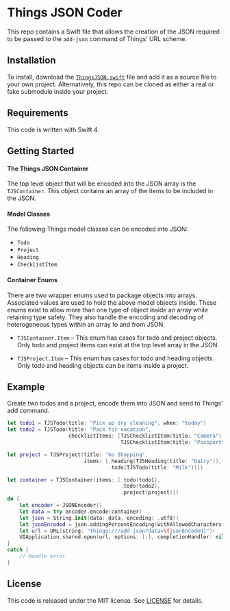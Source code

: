 # Things JSON Coder

This repo contains a Swift file that allows the creation of the JSON required to be passed to the `add-json` command of Things’ URL scheme.

## Installation

To install, download the [`ThingsJSON.swift`](https://github.com/culturedcode/ThingsJSONCoder/blob/master/ThingsJSON.swift) file and add it as a source file to your own project. Alternatively, this repo can be cloned as either a real or fake submodule inside your project.

## Requirements

This code is written with Swift 4.

## Getting Started

#### The Things JSON Container

The top level object that will be encoded into the JSON array is the `TJSContainer`. This object contains an array of the items to be included in the JSON.

#### Model Classes

The following Things model classes can be encoded into JSON:

* `Todo`
* `Project`
* `Heading`
* `ChecklistItem`

#### Container Enums

There are two wrapper enums used to package objects into arrays. Associated values are used to hold the above model objects inside. These enums exist to allow more than one type of object inside an array while retaining type safety. They also handle the encoding and decoding of heterogeneous types within an array to and from JSON.

* `TJSContainer.Item` – This enum has cases for todo and project objects. Only todo and project items can exist at the top level array in the JSON.

* `TJSProject.Item` – This enum has cases for todo and heading objects. Only todo and heading objects can be items inside a project.

## Example

Create two todos and a project, encode them into JSON and send to Things’ add command.

```Swift
let todo1 = TJSTodo(title: "Pick up dry cleaning", when: "today")
let todo2 = TJSTodo(title: "Pack for vacation",
                    checklistItems: [TJSChecklistItem(title: "Camera"),
                                     TJSChecklistItem(title: "Passport")])

let project = TJSProject(title: "Go Shopping",
                         items: [.heading(TJSHeading(title: "Dairy")),
                                 .todo(TJSTodo(title: "Milk"))])

let container = TJSContainer(items: [.todo(todo1),
                                     .todo(todo2),
                                     .project(project)])
do {
    let encoder = JSONEncoder()
    let data = try encoder.encode(container)
    let json = String.init(data: data, encoding: .utf8)!
    let jsonEncoded = json.addingPercentEncoding(withAllowedCharacters: .urlQueryAllowed)!
    let url = URL(string: "things:///add-json?data=\(jsonEncoded)")!
    UIApplication.shared.open(url, options: [:], completionHandler: nil)
}
catch {
    // Handle error
}
```

## License

This code is released under the MIT license. See [LICENSE](https://github.com/culturedcode/ThingsJSONCoder/blob/master/LICENSE) for details.
